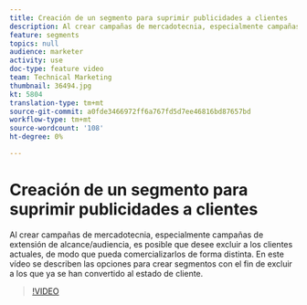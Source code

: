 ```yaml
---
title: Creación de un segmento para suprimir publicidades a clientes
description: Al crear campañas de mercadotecnia, especialmente campañas de extensión de alcance/audiencia, es posible que desee excluir a los clientes actuales, de modo que pueda comercializarlos de forma distinta. En este vídeo se describen las opciones para crear segmentos con el fin de excluir a los que ya se han convertido al estado de cliente.
feature: segments
topics: null
audience: marketer
activity: use
doc-type: feature video
team: Technical Marketing
thumbnail: 36494.jpg
kt: 5804
translation-type: tm+mt
source-git-commit: a0fde3466972ff6a767fd5d7ee46816bd87657bd
workflow-type: tm+mt
source-wordcount: '108'
ht-degree: 0%

---
```



# Creación de un segmento para suprimir publicidades a clientes

Al crear campañas de mercadotecnia, especialmente campañas de extensión de alcance/audiencia, es posible que desee excluir a los clientes actuales, de modo que pueda comercializarlos de forma distinta. En este vídeo se describen las opciones para crear segmentos con el fin de excluir a los que ya se han convertido al estado de cliente.

>[!VIDEO](https://video.tv.adobe.com/v/36494/?quality=12&learn=on)
